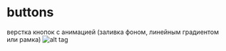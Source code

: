 # buttons
верстка кнопок с анимацией
(заливка фоном, линейным градиентом или рамка)
![alt tag](https://hkar.ru/14W1P "Кнопки")​